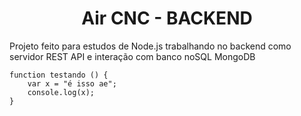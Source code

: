 <h1 align="center">Air CNC - BACKEND</h1>

<p>Projeto feito para estudos de Node.js trabalhando no backend como servidor REST API e interação com banco noSQL MongoDB</p>




 
    function testando () {
        var x = "é isso ae";
        console.log(x);
    }

